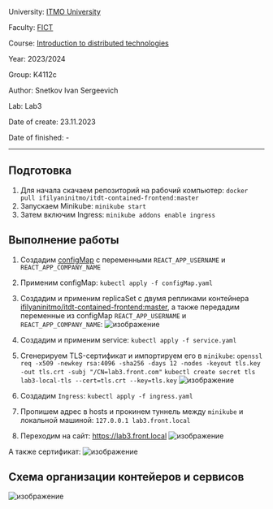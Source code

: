 University: [ITMO University](https://itmo.ru/ru/)

Faculty: [FICT](https://fict.itmo.ru)

Course: [Introduction to distributed technologies](https://github.com/itmo-ict-faculty/introduction-to-distributed-technologies)

Year: 2023/2024

Group: K4112c

Author: Snetkov Ivan Sergeevich

Lab: Lab3

Date of create: 23.11.2023

Date of finished: -

_________________________________________________________________________________________________________________________________________________________


## Подготовка
1. Для начала скачаем репозиторий на рабочий компьютер:
  `docker pull ifilyaninitmo/itdt-contained-frontend:master`
2. Запускаем Minikube:
  `minikube start`
3. Затем включим Ingress:
  `minikube addons enable ingress`

## Выполнение работы
1. Создадим [configMap](https://github.com/Ivasnet/2023_2024-introduction_to_distributed_technologies-k4112c-snetkov_i_s/blob/main/lab3/configmap.yaml) с переменными `REACT_APP_USERNAME` и `REACT_APP_COMPANY_NAME`

2. Применим configMap:
  `kubectl apply -f configMap.yaml`

3. Создадим и применим replicaSet с двумя репликами контейнера [ifilyaninitmo/itdt-contained-frontend:master](https://hub.docker.com/repository/docker/ifilyaninitmo/itdt-contained-frontend), а также передадим переменные из configMap `REACT_APP_USERNAME` и `REACT_APP_COMPANY_NAME`: 
  ![изображение](https://github.com/Ivasnet/2023_2024-introduction_to_distributed_technologies-k4112c-snetkov_i_s/assets/70843270/09feaa8e-671d-48c2-95a5-e05d0c1cbe64)


4. Создадим и применим service: 
  `kubectl apply -f service.yaml`

5. Сгенерируем TLS-сертификат и импортируем его в `minikube`:
  `openssl req -x509 -newkey rsa:4096 -sha256 -days 12 -nodes -keyout tls.key -out tls.crt -subj "/CN=lab3.front.com"`
  `kubectl create secret tls lab3-local-tls --cert=tls.crt --key=tls.key`
![изображение](https://github.com/Ivasnet/2023_2024-introduction_to_distributed_technologies-k4112c-snetkov_i_s/assets/70843270/1c4a6a61-eabd-466f-a3d6-7484d491b9b7)


6. Создадим `Ingress`:
`kubectl apply -f ingress.yaml`

7. Пропишем адрес в hosts и прокинем туннель между `minikube` и локальной машиной:
`127.0.0.1 lab3.front.local`

8. Переходим на сайт: https://lab3.front.local
![изображение](https://github.com/Ivasnet/2023_2024-introduction_to_distributed_technologies-k4112c-snetkov_i_s/assets/70843270/e2d6d961-1c2c-47cc-9df8-a10e4f9230ed)

А также сертификат:
![изображение](https://github.com/Ivasnet/2023_2024-introduction_to_distributed_technologies-k4112c-snetkov_i_s/assets/70843270/e1fd8ead-d40e-4b39-ab13-bcc4bb17babb)



## Схема организации контейеров и сервисов
![изображение](https://github.com/Ivasnet/2023_2024-introduction_to_distributed_technologies-k4112c-snetkov_i_s/assets/70843270/f0ba807b-e40b-434a-afa1-187dcb3f55a0)


